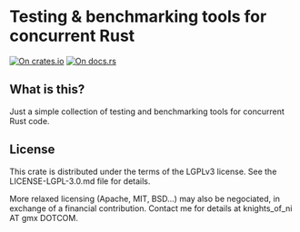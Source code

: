 # Testing & benchmarking tools for concurrent Rust

[![On crates.io](https://img.shields.io/crates/v/triple_buffer.svg)](https://crates.io/crates/testbench)
[![On docs.rs](https://docs.rs/triple_buffer/badge.svg)](https://docs.rs/testbench/)

## What is this?

Just a simple collection of testing and benchmarking tools for concurrent Rust code.


## License

This crate is distributed under the terms of the LGPLv3 license. See the
LICENSE-LGPL-3.0.md file for details.

More relaxed licensing (Apache, MIT, BSD...) may also be negociated, in
exchange of a financial contribution. Contact me for details at 
knights_of_ni AT gmx DOTCOM.
